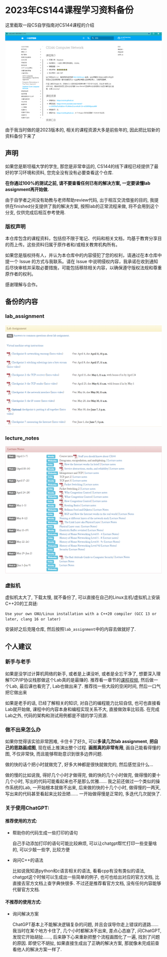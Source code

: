 # 2023年CS144课程学习资料备份

这里截取一段CS自学指南对CS144课程的介绍

![image-20240307002825196](README.assets/image-20240307002825196.png)

由于我当时做的是2023版本的, 相关的课程资源大多是前些年的, 因此把比较新的资料备份下来了

## 声明

如果您是斯坦福大学的学生, 那您是非常幸运的, CS144的线下课程已经提供了最好的学习环境和资料, 您完全没有没有必要查看这个仓库. 

**在你通过100%的测试之前, 请不要查看任何已有的解决方案, 一定要读懂lab assignment再开始做.**

由于自学者之间没有助教与老师帮助review代码, 出于相互交流借鉴的目的,  我提供在finished分支提供了我的解决方案, 按照lab的正常流程来做, 将不会用到这个分支, 仅供完成后相互参考使用. 

### 版权声明

本仓库包含的课程资料，包括但不限于笔记、代码和相关文档，均基于教育分享目的而上传。这些资料归属于原作者和/或相关教育机构所有。

如果您是版权持有人，并认为本仓库中的内容侵犯了您的权利，请通过在本仓库中提一个 Issue 的方式与我联系。请在 Issue 中说明侵权内容，我承诺在收到通知后尽快审核并采取必要措施，可能包括移除相关内容，以确保遵守版权法规和尊重原作者的权利。

感谢理解与合作。

## 备份的内容

### lab_assignment

![image-20240307003848630](README.assets/image-20240307003848630.png)

### lecture_notes

![image-20240307003819993](README.assets/image-20240307003819993.png)

### 虚拟机

虚拟机太大了, 下载太慢, 就不备份了, 可以直接在自己的Linux主机/虚拟机上安装C++20的工具链: 

`Use your own GNU/Linux installation with a C++20 compiler (GCC 13 or later, clang 16 or later)`

安装好之后克隆仓库, 然后按照`lab_assignment`中的内容去做就好了.



## 个人建议

### 新手与老手

如果是没学过计算机网络的新手, 或者是上课没听, 或者是全忘干净了, 想要深入理解TCP/IP协议栈那做这个Lab真的是最赚的.  推荐看一章节的[课程视频](https://www.youtube.com/watch?v=r2WZNaFyrbQ&list=PL6RdenZrxrw9inR-IJv-erlOKRHjymxMN), 然后做一个Lab, 最后课也看完了, Lab也做出来了. 推荐找一些大段的空闲时间,  然后一口气把它做出来

如果是老手的话, 已经了解相关的知识, 对自己的编程能力比较自信, 也可也直接看Lab就开始做, 课程中的内容本身和编程实现关系不大, 直接做效率比较高. 在完成Lab之外, 代码的架构和测试用例都是不错的学习资源. 



### 做不出来怎么办

如果你觉得该实验非常困难, 卡住卡了好久, 可以**多读几次lab assignment**, **把自己的思路画成图**, 现在纸上推演出整个过程.  **画图真的非常有用**, 画自己能看得懂的图, 不仅非常快, 而且能够帮助意识到很多边界问题.

做的快的话个把小时就做完了, 好多大神都是很快就做完的, 然后感觉没什么...

做的慢的比如说我, 得好几个小时才做得完, 做的快的几个小时做完, 做得慢的要十几个小时, 写出的代码可能看起来也不是那么优雅...... 我之前还做过一个类似的操作系统的Lab,  一开始根本就做不出来, 后来做的快的十几个小时, 做得慢的一两天, 写出来的代码甚至看起来比较丑陋......  一开始做得慢是正常的, 多迭代几次就快了.



### 关于使用ChatGPT:

#### 推荐使用的方式:

- 帮助你的代码生成一些打印的语句

  自己手动添加打印的语句可能比较麻烦, 可以让chatgpt帮忙打印一些变量啥的, 可以少敲一些字, 比较方便

- 询问C++的语法

  比如说我知道python和c语言相关的语法, 看看cpp有没有类似的语法, chatgpt这个时候可以生成出一些简单的例子, 也可也给出对应的官方文档, 比直接去官方文档上查字典快很多. 不过还是推荐看官方文档, 没有任何内容能够代替官方文档.

#### 不推荐的使用方式:

- 询问解决方案

  ChatGPT基本上不能解决逻辑复杂的问题, 并且会误导你走上错误的道路...... 我当时在某个地方卡住了, 几个小时都解决不出来, 差点心态崩了, 问ChatGPT, 发现它开始胡扯......, 后来静下心来重新把整个流程画图化了一遍, 找到了问题的原因. 即使它不胡扯, 如果直接生成出了正确的解决方案, 那就像未完成前查看他人的解决方案一样了.
  
  

